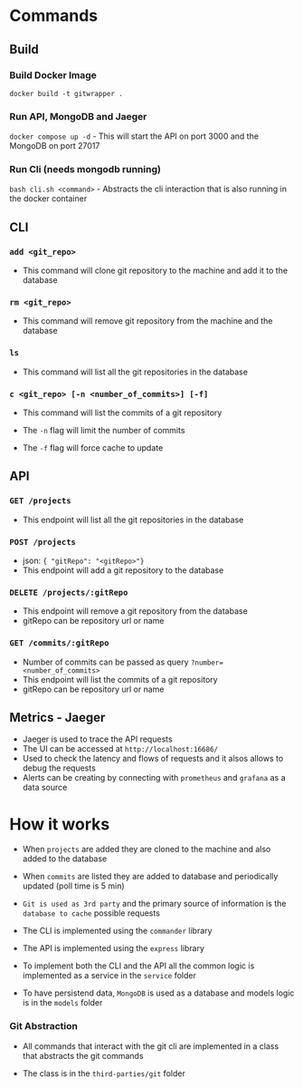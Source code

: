# Commands

## Build

### Build Docker Image

`docker build -t gitwrapper .`

### Run API, MongoDB and Jaeger

`docker compose up -d` - This will start the API on port 3000 and the MongoDB on port 27017

### Run Cli (needs mongodb running)

`bash cli.sh <command>` - Abstracts the cli interaction that is also running in the docker container

## CLI

### `add <git_repo>`

-   This command will clone git repository to the machine and add it to the database

### `rm <git_repo>`

-   This command will remove git repository from the machine and the database

### `ls`

-   This command will list all the git repositories in the database

### `c <git_repo> [-n <number_of_commits>] [-f]`

-   This command will list the commits of a git repository

-   The `-n` flag will limit the number of commits

-   The `-f` flag will force cache to update

## API

### `GET /projects`

-   This endpoint will list all the git repositories in the database

### `POST /projects`

-   json: `{ "gitRepo": "<gitRepo>"}`
-   This endpoint will add a git repository to the database

### `DELETE /projects/:gitRepo`

-   This endpoint will remove a git repository from the database
-   gitRepo can be repository url or name

### `GET /commits/:gitRepo`

-   Number of commits can be passed as query `?number=<number_of_commits>`
-   This endpoint will list the commits of a git repository
-   gitRepo can be repository url or name

## Metrics - Jaeger

-   Jaeger is used to trace the API requests
-   The UI can be accessed at `http://localhost:16686/`
-   Used to check the latency and flows of requests and it alsos allows to debug the requests
-   Alerts can be creating by connecting with `prometheus` and `grafana` as a data source

# How it works

-   When `projects` are added they are cloned to the machine and also added to the database

-   When `commits` are listed they are added to database and periodically updated (poll time is 5 min)

-   `Git is used as 3rd party` and the primary source of information is the `database to cache` possible requests

-   The CLI is implemented using the `commander` library

-   The API is implemented using the `express` library

-   To implement both the CLI and the API all the common logic is implemented as a service in the `service` folder

-   To have persistend data, `MongoDB` is used as a database and models logic is in the `models` folder

### Git Abstraction

-   All commands that interact with the git cli are implemented in a class that abstracts the git commands

-   The class is in the `third-parties/git` folder
